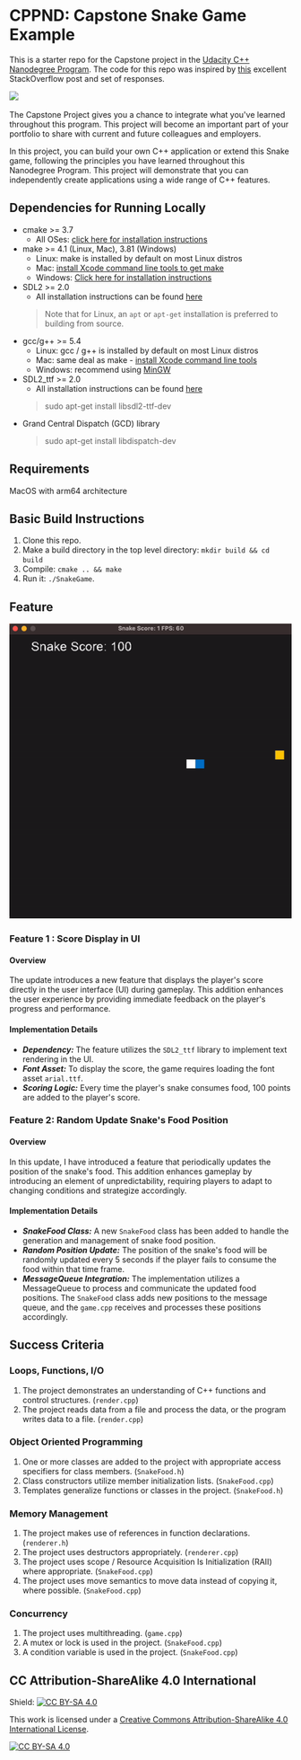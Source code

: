 # CPPND: Capstone Snake Game Example

This is a starter repo for the Capstone project in the [Udacity C++ Nanodegree Program](https://www.udacity.com/course/c-plus-plus-nanodegree--nd213). The code for this repo was inspired by [this](https://codereview.stackexchange.com/questions/212296/snake-game-in-c-with-sdl) excellent StackOverflow post and set of responses.

<img src="snake_game.gif"/>

The Capstone Project gives you a chance to integrate what you've learned throughout this program. This project will become an important part of your portfolio to share with current and future colleagues and employers.

In this project, you can build your own C++ application or extend this Snake game, following the principles you have learned throughout this Nanodegree Program. This project will demonstrate that you can independently create applications using a wide range of C++ features.

## Dependencies for Running Locally
* cmake >= 3.7
  * All OSes: [click here for installation instructions](https://cmake.org/install/)
* make >= 4.1 (Linux, Mac), 3.81 (Windows)
  * Linux: make is installed by default on most Linux distros
  * Mac: [install Xcode command line tools to get make](https://developer.apple.com/xcode/features/)
  * Windows: [Click here for installation instructions](http://gnuwin32.sourceforge.net/packages/make.htm)
* SDL2 >= 2.0
  * All installation instructions can be found [here](https://wiki.libsdl.org/Installation)
  >Note that for Linux, an `apt` or `apt-get` installation is preferred to building from source. 
* gcc/g++ >= 5.4
  * Linux: gcc / g++ is installed by default on most Linux distros
  * Mac: same deal as make - [install Xcode command line tools](https://developer.apple.com/xcode/features/)
  * Windows: recommend using [MinGW](http://www.mingw.org/)
* SDL2_ttf >= 2.0
  * All installation instructions can be found [here](https://github.com/libsdl-org/SDL_ttf?tab=readme-ov-file)
  >sudo apt-get install libsdl2-ttf-dev
* Grand Central Dispatch (GCD) library
  >sudo apt-get install libdispatch-dev

## Requirements

MacOS with arm64 architecture

## Basic Build Instructions

1. Clone this repo.
2. Make a build directory in the top level directory: `mkdir build && cd build`
3. Compile: `cmake .. && make`
4. Run it: `./SnakeGame`.

## Feature

<img src="new_snake_game.gif"/>

### Feature 1 : Score Display in UI
#### Overview
The update introduces a new feature that displays the player's score directly in the user interface (UI) during gameplay. This addition enhances the user experience by providing immediate feedback on the player's progress and performance.

#### Implementation Details
* ***Dependency:*** The feature utilizes the `SDL2_ttf` library to implement text rendering in the UI.
* ***Font Asset:*** To display the score, the game requires loading the font asset `arial.ttf`.
* ***Scoring Logic:*** Every time the player's snake consumes food, 100 points are added to the player's score.

### Feature 2: Random Update Snake's Food Position
#### Overview
In this update, I have introduced a feature that periodically updates the position of the snake's food. This addition enhances gameplay by introducing an element of unpredictability, requiring players to adapt to changing conditions and strategize accordingly.

#### Implementation Details
* ***SnakeFood Class:*** A new `SnakeFood` class has been added to handle the generation and management of snake food position.
* ***Random Position Update:*** The position of the snake's food will be randomly updated every 5 seconds if the player fails to consume the food within that time frame.
* ***MessageQueue Integration:*** The implementation utilizes a MessageQueue to process and communicate the updated food positions. The `SnakeFood` class adds new positions to the message queue, and the `game.cpp` receives and processes these positions accordingly.

## Success Criteria

### Loops, Functions, I/O

1. The project demonstrates an understanding of C++ functions and control structures. (`render.cpp`)
2. The project reads data from a file and process the data, or the program writes data to a file. (`render.cpp`)

### Object Oriented Programming

1. One or more classes are added to the project with appropriate access specifiers for class members. (`SnakeFood.h`)
2. Class constructors utilize member initialization lists. (`SnakeFood.cpp`)
3. Templates generalize functions or classes in the project. (`SnakeFood.h`)

### Memory Management

1. The project makes use of references in function declarations. (`renderer.h`)
2. The project uses destructors appropriately. (`renderer.cpp`)
3. The project uses scope / Resource Acquisition Is Initialization (RAII) where appropriate. (`SnakeFood.cpp`)
4. The project uses move semantics to move data instead of copying it, where possible. (`SnakeFood.cpp`)

### Concurrency

1. The project uses multithreading. (`game.cpp`)
2. A mutex or lock is used in the project. (`SnakeFood.cpp`)
3. A condition variable is used in the project. (`SnakeFood.cpp`)

## CC Attribution-ShareAlike 4.0 International


Shield: [![CC BY-SA 4.0][cc-by-sa-shield]][cc-by-sa]

This work is licensed under a
[Creative Commons Attribution-ShareAlike 4.0 International License][cc-by-sa].

[![CC BY-SA 4.0][cc-by-sa-image]][cc-by-sa]

[cc-by-sa]: http://creativecommons.org/licenses/by-sa/4.0/
[cc-by-sa-image]: https://licensebuttons.net/l/by-sa/4.0/88x31.png
[cc-by-sa-shield]: https://img.shields.io/badge/License-CC%20BY--SA%204.0-lightgrey.svg
